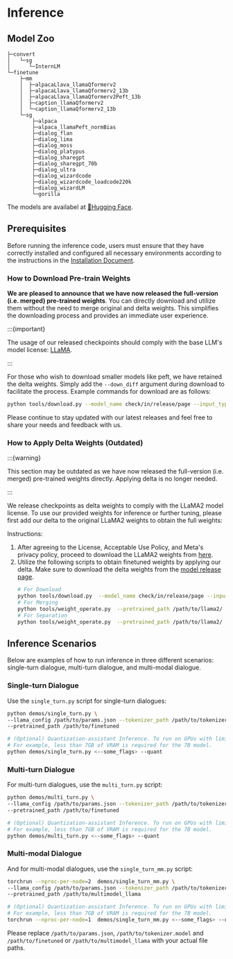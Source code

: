 # Inference
## Model Zoo
```
├─convert
│   └─sg
│      └─InternLM
└─finetune
    ├─mm
    │  ├─alpacaLlava_llamaQformerv2
    │  ├─alpacaLlava_llamaQformerv2_13b
    │  ├─alpacaLlava_llamaQformerv2Peft_13b
    │  ├─caption_llamaQformerv2
    │  └─caption_llamaQformerv2_13b
    └─sg
        ├─alpaca
        ├─alpaca_llamaPeft_normBias
        ├─dialog_flan
        ├─dialog_lima
        ├─dialog_moss
        ├─dialog_platypus
        ├─dialog_sharegpt
        ├─dialog_sharegpt_70b
        ├─dialog_ultra
        ├─dialog_wizardcode
        ├─dialog_wizardcode_loadcode220k
        ├─dialog_wizardLM
        └─gorilla
```
The models are availabel at [🤗Hugging Face](https://huggingface.co/Alpha-VLLM/LLaMA2-Accessory).

## Prerequisites

Before running the inference code, users must ensure that they have correctly installed and configured all necessary environments according to the instructions in the [Installation Document](./install.md).

### How to Download Pre-train Weights

**We are pleased to announce that we have now released the full-version (i.e. merged) pre-trained weights**. You can directly download and utilize them without the need to merge original and delta weights. This simplifies the downloading process and provides an immediate user experience. 

:::{important}

The usage of our released checkpoints should comply with the base LLM's model license: [LLaMA](https://github.com/facebookresearch/llama/blob/main/MODEL_CARD.md).

:::

For those who wish to download smaller models like peft, we have retained the delta weights. Simply add the `--down_diff` argument during download to facilitate the process. Example commands for download are as follows:

```bash
python tools/download.py --model_name check/in/release/page --input_type sg/or/mm --output_path path/to/save --model_size 7B/13B/70B --down_config
```

Please continue to stay updated with our latest releases and feel free to share your needs and feedback with us.

### How to Apply Delta Weights (Outdated)

:::{warning}

This section may be outdated as we have now released the full-version (i.e. merged) pre-trained weights directly. Applying delta is no longer needed.

:::

We release checkpoints as delta weights to comply with the LLaMA2 model license. To use our provided weights for inference or further tuning, please first add our delta to the original LLaMA2 weights to obtain the full weights:

Instructions:

1. After agreeing to the License, Acceptable Use Policy, and Meta's privacy policy, proceed to download the LLaMA2 weights from [here](https://ai.meta.com/resources/models-and-libraries/llama-downloads/).
2. Utilize the following scripts to obtain finetuned weights by applying our delta. Make sure to download the delta weights from the [model release page](https://huggingface.co/Alpha-VLLM/LLaMA2-Accessory).
   ```bash
   # For Download
   python tools/download.py  --model_name check/in/release/page --input_type sg/or/mm --output_path path/to/save --model_size 7B/13B/70B --down_config --down_diff
   # For Merging
   python tools/weight_operate.py  --pretrained_path /path/to/llama2/ --delta_path /path/to/delta --output_path /path/to/finetuned
   # For Separation
   python tools/weight_operate.py  --pretrained_path /path/to/llama2/ --delta_path /path/to/finetuned --output_path /path/to/delta --operate_type extract
   ```



## Inference Scenarios

Below are examples of how to run inference in three different scenarios: single-turn dialogue, multi-turn dialogue, and multi-modal dialogue.

### Single-turn Dialogue

Use the `single_turn.py` script for single-turn dialogues:

```bash
python demos/single_turn.py \
--llama_config /path/to/params.json --tokenizer_path /path/to/tokenizer.model \
--pretrained_path /path/to/finetuned

# (Optional) Quantization-assistant Inference. To run on GPUs with limited VRAM, add the "--quant" flag.
# For example, less than 7GB of VRAM is required for the 7B model.
python demos/single_turn.py <--some_flags> --quant
```

### Multi-turn Dialogue

For multi-turn dialogues, use the `multi_turn.py` script:

```bash
python demos/multi_turn.py \
--llama_config /path/to/params.json --tokenizer_path /path/to/tokenizer.model \
--pretrained_path /path/to/finetuned

# (Optional) Quantization-assistant Inference. To run on GPUs with limited VRAM, add the "--quant" flag.
# For example, less than 7GB of VRAM is required for the 7B model.
python demos/multi_turn.py <--some_flags> --quant
```

### Multi-modal Dialogue

And for multi-modal dialogues, use the `single_turn_mm.py` script:

```bash
torchrun --nproc-per-node=2  demos/single_turn_mm.py \
--llama_config /path/to/params.json --tokenizer_path /path/to/tokenizer.model \
--pretrained_path /path/to/multimodel_llama

# (Optional) Quantization-assistant Inference. To run on GPUs with limited VRAM, add the "--quant" flag.
# For example, less than 7GB of VRAM is required for the 7B model.
torchrun --nproc-per-node=1  demos/single_turn_mm.py <--some_flags> --quant
```

Please replace `/path/to/params.json`, `/path/to/tokenizer.model` and `/path/to/finetuned` or `/path/to/multimodel_llama` with your actual file paths.
